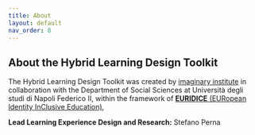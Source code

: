 ```yaml
---
title: About
layout: default
nav_order: 8
---
```


## About the Hybrid Learning Design Toolkit

The Hybrid Learning Design Toolkit was created by [imaginary institute](https://imaginary.institute/) in collaboration with the Department of Social Sciences at Università degli studi di Napoli Federico II, within the framework of [**EURIDICE** (EURopean Identity InClusive Education)](https://euridice.eu/), 

**Lead Learning Experience Design and Research:** Stefano Perna



